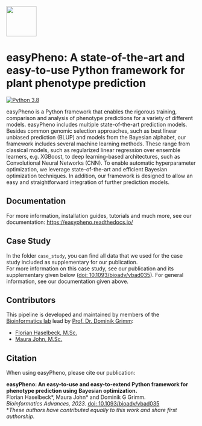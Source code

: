 <div align="left"><img src="https://raw.githubusercontent.com/grimmlab/easyPheno/main/docs/image/Logo_easyPheno_Text.png" height="80"/></div>

# easyPheno: A state-of-the-art and easy-to-use Python framework for plant phenotype prediction

[![Python 3.8](https://img.shields.io/badge/Python-3.8-3776AB)](https://www.python.org/downloads/release/python-388/)

easyPheno is a Python framework that enables the rigorous training, comparison and analysis of phenotype predictions for a variety of different models.
easyPheno includes multiple state-of-the-art prediction models.
Besides common genomic selection approaches, such as best linear unbiased prediction (BLUP) and models from the Bayesian alphabet, our framework includes several machine learning methods.
These range from classical models, such as regularized linear regression over ensemble learners, e.g. XGBoost, to deep learning-based architectures, such as Convolutional Neural Networks (CNN).
To enable automatic hyperparameter optimization, we leverage  state-of-the-art and efficient Bayesian optimization techniques.
In addition, our framework is designed to allow an easy and straightforward integration of further prediction models.

## Documentation
For more information, installation guides, tutorials and much more, see our documentation: https://easypheno.readthedocs.io/

## Case Study
In the folder `case_study`, you can find all data that we used for the case study included as supplementary for our publication.  
For more information on this case study, see our publication and its supplementary given below ([doi: 10.1093/bioadv/vbad035](https://doi.org/10.1093/bioadv/vbad035)).
For general information, see our documentation given above. 

## Contributors
This pipeline is developed and maintained by members of the [Bioinformatics lab](https://bit.cs.tum.de) lead by [Prof. Dr. Dominik Grimm](https://bit.cs.tum.de/team/dominik-grimm/):
- [Florian Haselbeck, M.Sc.](https://bit.cs.tum.de/team/florian-haselbeck/)
- [Maura John, M.Sc.](https://bit.cs.tum.de/team/maura-john/)

## Citation
When using easyPheno, please cite our publication:  

**easyPheno: An easy-to-use and easy-to-extend Python framework for phenotype prediction using Bayesian optimization.**  
Florian Haselbeck*, Maura John* and Dominik G Grimm.    
*Bioinformatics Advances, 2023.* [doi: 10.1093/bioadv/vbad035](https://doi.org/10.1093/bioadv/vbad035)  
**These authors have contributed equally to this work and share first authorship.*
